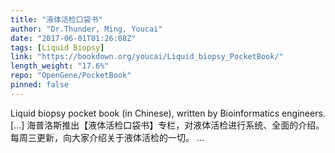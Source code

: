 ```yaml
---
title: "液体活检口袋书"
author: "Dr.Thunder, Ming, Youcai"
date: "2017-06-01T01:26:08Z"
tags: [Liquid Biopsy]
link: "https://bookdown.org/youcai/Liquid_biopsy_PocketBook/"
length_weight: "17.6%"
repo: "OpenGene/PocketBook"
pinned: false
---
```


Liquid biopsy pocket book (in Chinese), written by Bioinformatics engineers. [...] 海普洛斯推出【液体活检口袋书】专栏，对液体活检进行系统、全面的介绍。每周三更新，向大家介绍关于液体活检的一切。 ...
